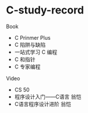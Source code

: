 # C-study-record

Book

- C Prinmer Plus
- C 陷阱与缺陷
- 一站式学习 C 编程
- C 和指针
- C 专家编程

Video

- CS 50
- 程序设计入门——C语言 翁恺
- C语言程序设计进阶 翁恺